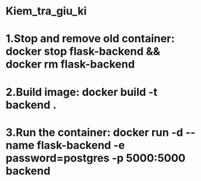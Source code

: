 # Kiem_tra_giu_ki

# 1.Stop and remove old container: docker stop flask-backend && docker rm flask-backend
# 2.Build image: docker build -t backend .
# 3.Run the container: docker run -d --name flask-backend -e password=postgres -p 5000:5000 backend
